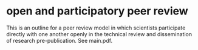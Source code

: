 # open and participatory peer review

This is an outline for a peer review model in which scientists participate directly with one another openly in the technical review and dissemination of research pre-publication. See main.pdf.
